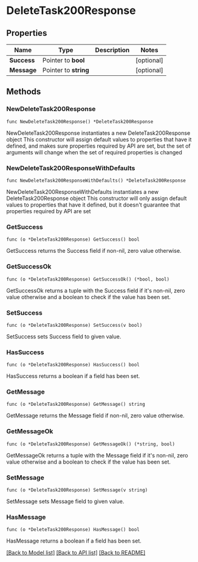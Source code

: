 # DeleteTask200Response

## Properties

Name | Type | Description | Notes
------------ | ------------- | ------------- | -------------
**Success** | Pointer to **bool** |  | [optional] 
**Message** | Pointer to **string** |  | [optional] 

## Methods

### NewDeleteTask200Response

`func NewDeleteTask200Response() *DeleteTask200Response`

NewDeleteTask200Response instantiates a new DeleteTask200Response object
This constructor will assign default values to properties that have it defined,
and makes sure properties required by API are set, but the set of arguments
will change when the set of required properties is changed

### NewDeleteTask200ResponseWithDefaults

`func NewDeleteTask200ResponseWithDefaults() *DeleteTask200Response`

NewDeleteTask200ResponseWithDefaults instantiates a new DeleteTask200Response object
This constructor will only assign default values to properties that have it defined,
but it doesn't guarantee that properties required by API are set

### GetSuccess

`func (o *DeleteTask200Response) GetSuccess() bool`

GetSuccess returns the Success field if non-nil, zero value otherwise.

### GetSuccessOk

`func (o *DeleteTask200Response) GetSuccessOk() (*bool, bool)`

GetSuccessOk returns a tuple with the Success field if it's non-nil, zero value otherwise
and a boolean to check if the value has been set.

### SetSuccess

`func (o *DeleteTask200Response) SetSuccess(v bool)`

SetSuccess sets Success field to given value.

### HasSuccess

`func (o *DeleteTask200Response) HasSuccess() bool`

HasSuccess returns a boolean if a field has been set.

### GetMessage

`func (o *DeleteTask200Response) GetMessage() string`

GetMessage returns the Message field if non-nil, zero value otherwise.

### GetMessageOk

`func (o *DeleteTask200Response) GetMessageOk() (*string, bool)`

GetMessageOk returns a tuple with the Message field if it's non-nil, zero value otherwise
and a boolean to check if the value has been set.

### SetMessage

`func (o *DeleteTask200Response) SetMessage(v string)`

SetMessage sets Message field to given value.

### HasMessage

`func (o *DeleteTask200Response) HasMessage() bool`

HasMessage returns a boolean if a field has been set.


[[Back to Model list]](../README.md#documentation-for-models) [[Back to API list]](../README.md#documentation-for-api-endpoints) [[Back to README]](../README.md)


